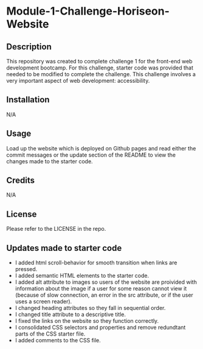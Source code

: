 # Module-1-Challenge-Horiseon-Website

## Description

This repository was created to complete challenge 1 for the front-end web development bootcamp. For this challenge, starter code was provided that needed to be modified to complete the challenge. This challenge involves a very important aspect of web development: accessibility.

## Installation

N/A

## Usage

Load up the website which is deployed on Github pages and read either the commit messages or the update section of the README to view the changes made to the starter code.

## Credits

N/A

## License

Please refer to the LICENSE in the repo.

## Updates made to starter code

* I added html scroll-behavior for smooth transition when links are pressed.
* I added semantic HTML elements to the starter code.
* I added alt attribute to images so users of the website are proivided with information about the image if a user for some reason cannot view it (because of slow connection, an error in the src attribute, or if the user uses a screen reader).
* I changed heading attributes so they fall in sequential order.
* I changed title attribute to a descriptive title.
* I fixed the links on the website so they function correctly.
* I consolidated CSS selectors and properties and remove redundtant parts of the CSS starter file.
* I added comments to the CSS file.

